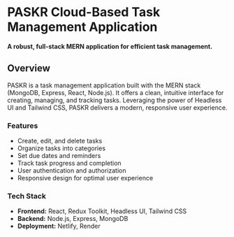 # PASKR Cloud-Based Task Management Application

**A robust, full-stack MERN application for efficient task management.**

## Overview

PASKR is a task management application built with the MERN stack (MongoDB, Express, React, Node.js). 
It offers a clean, intuitive interface for creating, managing, and tracking tasks. Leveraging the power of Headless UI and Tailwind CSS, PASKR delivers a modern, responsive user experience.

### Features

* Create, edit, and delete tasks
* Organize tasks into categories
* Set due dates and reminders
* Track task progress and completion
* User authentication and authorization
* Responsive design for optimal user experience

### Tech Stack

* **Frontend:** React, Redux Toolkit, Headless UI, Tailwind CSS
* **Backend:** Node.js, Express, MongoDB
* **Deployment:** Netlify, Render
